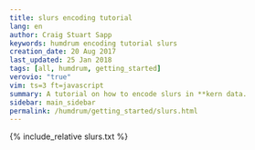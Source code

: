 ```yaml
---
title: slurs encoding tutorial
lang: en
author: Craig Stuart Sapp
keywords: humdrum encoding tutorial slurs
creation_date: 20 Aug 2017
last_updated: 25 Jan 2018
tags: [all, humdrum, getting_started]
verovio: "true"
vim: ts=3 ft=javascript
summary: A tutorial on how to encode slurs in **kern data.
sidebar: main_sidebar
permalink: /humdrum/getting_started/slurs.html
---
```


{% include_relative slurs.txt %}

